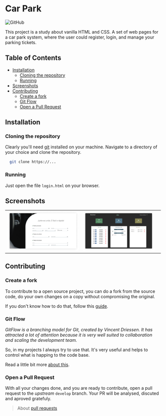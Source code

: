 # Car Park

![GitHub](https://img.shields.io/github/license/Gerlison/web_car_park)

This project is a study about vanilla HTML and CSS.
A set of web pages for a car park system, where the user could register, login, and manage your parking tickets.

## Table of Contents

 * [Installation](#installation)
    + [Cloning the repository](#cloning-the-repository)
    + [Running](#running)
 * [Screenshots](#screenshots)
 * [Contributing](#contributing)
    + [Create a fork](#create-a-fork)
    + [Git Flow](#git-flow)
    + [Open a Pull Request](#open-a-pull-request)

## Installation

### Cloning the repository

Clearly you'll need [git](https://git-scm.com/book/en/v2/Getting-Started-Installing-Git) installed on your machine.
Navigate to a directory of your choice and clone the repository.

```bash
  git clone https://...
```

### Running

Just open the file `login.html` on your browser.


## Screenshots

| | | |
|:-------------------------:|:-------------------------:|:-------------------------:|
|<img width="1604" alt="screen shot 2017-08-07 at 12 18 15 pm" src="./assets/images/screenshot2.png">|<img width="1604" alt="screen shot 2017-08-07 at 12 18 15 pm" src="./assets/images/screenshot1.png">|

## Contributing

### Create a fork

To contribute to a open source project, you can do a fork from the source code, do your own changes on a copy without compromising the original.

If you don't know how to do that, follow this [guide](https://help.github.com/pt/github/getting-started-with-github/fork-a-repo).

### Git Flow

_GitFlow is a branching model for Git, created by Vincent Driessen. It has attracted a lot of attention because it is very well suited to collaboration and scaling the development team._

So, in my projects I always try to use that. It's very useful and helps to control what is happing to the code base.

Read a little bit more [about this](https://datasift.github.io/gitflow/IntroducingGitFlow.html).

### Open a Pull Request

With all your changes done, and you are ready to contribute, open a pull request to the _upstream_ `develop` branch. Your PR will be analysed, discuted and aproved gratefuly.

> About [pull requests](https://help.github.com/pt/github/collaborating-with-issues-and-pull-requests/about-pull-requests)




